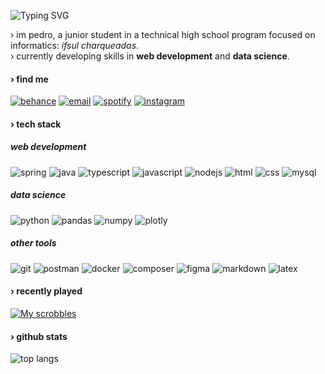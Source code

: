 ![Typing SVG](https://readme-typing-svg.demolab.com?font=Arial&size=50&duration=2500&pause=1000&color=2e2e2e&vCenter=true&width=435&height=100&lines=sup+devs)

› im pedro, a junior student in a technical high school program focused on informatics: _ifsul charqueadas_.<br> 
› currently developing skills in **web development** and **data science**.<br> 

#### › find me
[![behance](https://img.shields.io/badge/behance-2e2e2e?logo=behance&logoColor=white)](https://behance.net/nombrefiles) 
[![email](https://img.shields.io/badge/email-2e2e2e?logo=gmail&logoColor=white)](mailto:publico.files@gmail.com) 
[![spotify](https://img.shields.io/badge/spotify-2e2e2e?logo=spotify&logoColor=white)](https://open.spotify.com/user/eu7o9cie6rtllm7l9qm541a3g?si=2d80e92259554429) 
[![instagram](https://img.shields.io/badge/instagram-2e2e2e?logo=instagram&logoColor=white)](https://instagram.com/nombrefiles) 

#### › tech stack

##### web development
![spring](https://img.shields.io/badge/spring-2e2e2e?logo=spring&logoColor=white) 
![java](https://img.shields.io/badge/java-2e2e2e?logo=openjdk&logoColor=white) 
![typescript](https://img.shields.io/badge/typescript-2e2e2e?logo=typescript&logoColor=white) 
![javascript](https://img.shields.io/badge/javascript-2e2e2e?logo=javascript&logoColor=white) 
![nodejs](https://img.shields.io/badge/node.js-2e2e2e?logo=node.js&logoColor=white) 
![html](https://img.shields.io/badge/html5-2e2e2e?logo=html5&logoColor=white) 
![css](https://img.shields.io/badge/css3-2e2e2e?logo=css&logoColor=white) 
![mysql](https://img.shields.io/badge/mysql-2e2e2e?logo=mysql&logoColor=white) 

##### data science
![python](https://img.shields.io/badge/python-2e2e2e?logo=python&logoColor=white) 
![pandas](https://img.shields.io/badge/pandas-2e2e2e?logo=pandas&logoColor=white) 
![numpy](https://img.shields.io/badge/numpy-2e2e2e?logo=numpy&logoColor=white) 
![plotly](https://img.shields.io/badge/plotly-2e2e2e?logo=plotly&logoColor=white) 

##### other tools
![git](https://img.shields.io/badge/git-2e2e2e?logo=git&logoColor=white) 
![postman](https://img.shields.io/badge/postman-2e2e2e?logo=postman&logoColor=white)
![docker](https://img.shields.io/badge/docker-2e2e2e?logo=docker&logoColor=white)
![composer](https://img.shields.io/badge/composer-2e2e2e?logo=composer&logoColor=white)
![figma](https://img.shields.io/badge/figma-2e2e2e?logo=figma&logoColor=white)
![markdown](https://img.shields.io/badge/markdown-2e2e2e?logo=markdown&logoColor=white)
![latex](https://img.shields.io/badge/latex-2e2e2e?logo=latex&logoColor=white)

#### › recently played
[![My scrobbles](https://lastfm-recently-played.vercel.app/api?user=filees&count=1&bg_color=2e2e2e&header_style=compact&footer_style=compact_stats&border_radius=3&width=300)](https://www.last.fm/user/filees)

#### › github stats
![top langs](https://github-readme-stats.vercel.app/api/top-langs/?username=nombrefiles&layout=compact&hide=html,css&exclude_repo=ensaiei,premierLeague24-dataAnalisys,pw2&langs_count=4&title_color=fff&text_color=fff&bg_color=2e2e2e&border_color=2e2e2e&theme=dark)


